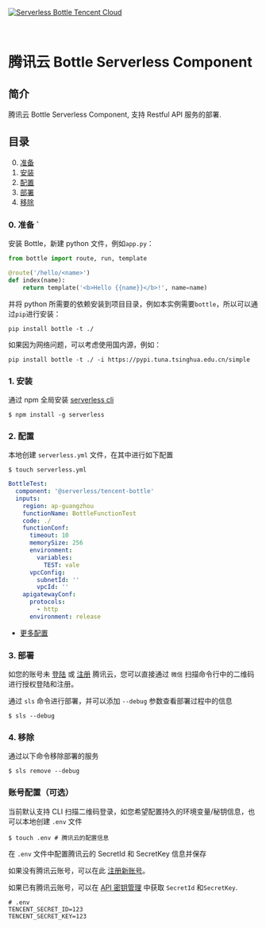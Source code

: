 <!--
title: Serverless Framework - Components 最佳实践  - 部署 Python Bottle 框架
menuText: 部署 Python Bottle 框架
menuOrder: 4
layout: Doc
-->

[![Serverless Bottle Tencent Cloud](https://img.serverlesscloud.cn/202031/1583057588539-bottle_%E9%95%BF.png)](http://serverless.com)

&nbsp;

# 腾讯云 Bottle Serverless Component

## 简介

腾讯云 Bottle Serverless Component, 支持 Restful API 服务的部署.

## 目录

0. [准备](#0-准备)
1. [安装](#1-安装)
1. [配置](#2-配置)
1. [部署](#3-部署)
1. [移除](#4-移除)

### 0. 准备 `

安装 Bottle，新建 python 文件，例如`app.py`：

```python
from bottle import route, run, template

@route('/hello/<name>')
def index(name):
    return template('<b>Hello {{name}}</b>!', name=name)

```

并将 python 所需要的依赖安装到项目目录，例如本实例需要`bottle`，所以可以通过`pip`进行安装：

```
pip install bottle -t ./
```

如果因为网络问题，可以考虑使用国内源，例如：

```
pip install bottle -t ./ -i https://pypi.tuna.tsinghua.edu.cn/simple
```

### 1. 安装

通过 npm 全局安装 [serverless cli](https://github.com/serverless/serverless)

```shell
$ npm install -g serverless
```

### 2. 配置

本地创建 `serverless.yml` 文件，在其中进行如下配置

```shell
$ touch serverless.yml
```

```yml
BottleTest:
  component: '@serverless/tencent-bottle'
  inputs:
    region: ap-guangzhou
    functionName: BottleFunctionTest
    code: ./
    functionConf:
      timeout: 10
      memorySize: 256
      environment:
        variables:
          TEST: vale
      vpcConfig:
        subnetId: ''
        vpcId: ''
    apigatewayConf:
      protocols:
        - http
      environment: release
```

- [更多配置](https://github.com/serverless-tencent/tencent-bottle/blob/master/docs/configure.md)

### 3. 部署

如您的账号未 [登陆](https://cloud.tencent.com/login) 或 [注册](https://cloud.tencent.com/register) 腾讯云，您可以直接通过 `微信` 扫描命令行中的二维码进行授权登陆和注册。

通过 `sls` 命令进行部署，并可以添加 `--debug` 参数查看部署过程中的信息

```shell
$ sls --debug
```

### 4. 移除

通过以下命令移除部署的服务

```shell
$ sls remove --debug
```

### 账号配置（可选）

当前默认支持 CLI 扫描二维码登录，如您希望配置持久的环境变量/秘钥信息，也可以本地创建 `.env` 文件

```shell
$ touch .env # 腾讯云的配置信息
```

在 `.env` 文件中配置腾讯云的 SecretId 和 SecretKey 信息并保存

如果没有腾讯云账号，可以在此 [注册新账号](https://cloud.tencent.com/register)。

如果已有腾讯云账号，可以在 [API 密钥管理](https://console.cloud.tencent.com/cam/capi) 中获取 `SecretId` 和`SecretKey`.

```text
# .env
TENCENT_SECRET_ID=123
TENCENT_SECRET_KEY=123
```
